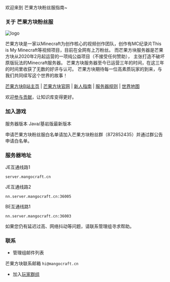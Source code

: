 
欢迎来到 芒果方块粉丝服指南\~<br />

### 关于 芒果方块粉丝服

![logo](https://mgcimg-1251689388.cos.ap-shanghai.myqcloud.com/wiki/1.png) 

芒果方块是一家以Minecraft为创作核心的视频创作团队，创作有MC纪录片This is My
 Minecraft等视频项目，目前在全网有上万粉丝。
而芒果方块服务器是芒果方块从2020年2月起运营的一项纯公益项目（不接受任何赞助），
主张打造不破坏原版玩法的Minecraft服务器。
芒果方块服务器至今已运营三年的时间，在这三年的时间里收获了无数的好评与认可。
芒果方块期待每一位高素质玩家的到来，与我们共同续写这个世界的故事！

[芒果方块B站主页](https://space.bilibili.com/23240466) | [芒果方块官网](https://www.mgcraft.net) | [新人指南](firstday.md) | [服务器规则](rule.md) | [世界地图](https://map.mangocraft.cn:2087)

欢迎[参与贡献](wiki/contribute.md)，让知识库变得更好。

### 加入游戏

服务器版本 Java/基岩版最新版本


申请芒果方块粉丝服白名单请加入芒果方块粉丝群（872852435）并通过群公告申请白名单。

### 服务器地址

JE互通线路1

```
server.mangocraft.cn
```

JE互通线路2

```
nn.server.mangocraft.cn:36005
```

BE互通线路1

```
nn.server.mangocraft.cn:36003
```

如果您仍有延迟过高、网络抖动等问题，请联系管理组寻求帮助。

### 联系


* 管理组邮件列表 

芒果方块联系邮箱 `hi@mangocraft.cn`

* 加入[玩家群组](wiki/groups.md)
